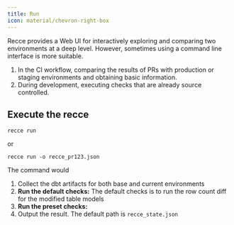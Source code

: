 ```yaml
---
title: Run
icon: material/chevron-right-box
---
```



Recce provides a Web UI for interactively exploring and comparing two environments at a deep level. However, sometimes using a command line interface is more suitable.

1. In the CI workflow, comparing the results of PRs with production or staging environments and obtaining basic information.
1. During development, executing checks that are already source controlled.

## Execute the recce

```shell
recce run
```

or 

```shell
recce run -o recce_pr123.json
```

The command would

1. Collect the dbt artifacts for both base and current environments
2. **Run the default checks:** The default checks is to run the row count diff for the modified table models
3. **Run the preset checks:**
4. Output the result. The default path is `recce_state.json`
